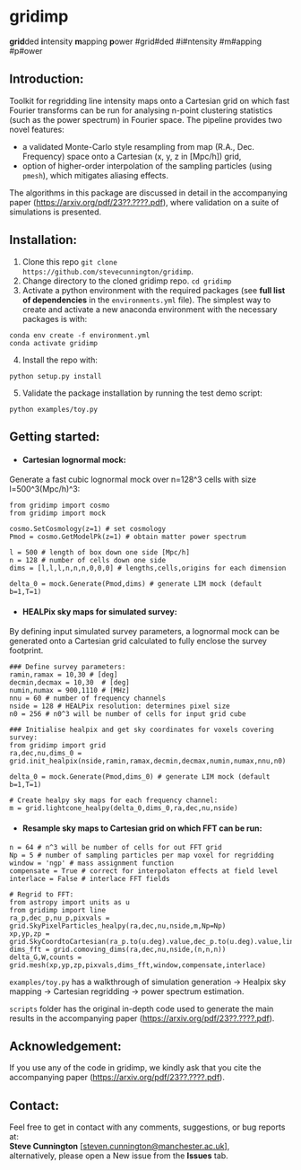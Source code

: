 # gridimp
**grid**ded **i**ntensity **m**apping **p**ower
#grid#ded #i#ntensity #m#apping #p#ower

## Introduction:
Toolkit for regridding line intensity maps onto a Cartesian grid on which fast Fourier transforms can be run for analysing n-point clustering statistics (such as the power spectrum) in Fourier space. The pipeline provides two novel features: 
 - a validated Monte-Carlo style resampling from map (R.A., Dec. Frequency) space onto a Cartesian (x, y, z in [Mpc/h]) grid,
 - option of higher-order interpolation of the sampling particles (using ``pmesh``), which mitigates aliasing effects. 

The algorithms in this package are discussed in detail in the accompanying paper (https://arxiv.org/pdf/23??.????.pdf), where validation on a suite of simulations is presented.

## Installation:
1. Clone this repo `git clone https://github.com/stevecunnington/gridimp`.
2. Change directory to the cloned gridimp repo. ```cd gridimp```
3. Activate a python environment with the required packages (see **full list of dependencies** in the `environments.yml` file). The simplest way to create and activate a new anaconda environment with the necessary packages is with:
```
conda env create -f environment.yml
conda activate gridimp
```
4. Install the repo with:
```
python setup.py install
```
5. Validate the package installation by running the test demo script:
```
python examples/toy.py
```

## Getting started:

* #### Cartesian lognormal mock:
Generate a fast cubic lognormal mock over n=128^3 cells with size l=500^3(Mpc/h)^3:
```
from gridimp import cosmo
from gridimp import mock

cosmo.SetCosmology(z=1) # set cosmology
Pmod = cosmo.GetModelPk(z=1) # obtain matter power spectrum

l = 500 # length of box down one side [Mpc/h]
n = 128 # number of cells down one side
dims = [l,l,l,n,n,n,0,0,0] # lengths,cells,origins for each dimension

delta_0 = mock.Generate(Pmod,dims) # generate LIM mock (default b=1,T=1)
```

* #### HEALPix sky maps for simulated survey:
By defining input simulated survey parameters, a lognormal mock can be generated onto a Cartesian grid calculated to fully enclose the survey footprint.

```
### Define survey parameters:
ramin,ramax = 10,30 # [deg]
decmin,decmax = 10,30  # [deg]
numin,numax = 900,1110 # [MHz]
nnu = 60 # number of frequency channels
nside = 128 # HEALPix resolution: determines pixel size
n0 = 256 # n0^3 will be number of cells for input grid cube

### Initialise healpix and get sky coordinates for voxels covering survey:
from gridimp import grid
ra,dec,nu,dims_0 = grid.init_healpix(nside,ramin,ramax,decmin,decmax,numin,numax,nnu,n0)

delta_0 = mock.Generate(Pmod,dims_0) # generate LIM mock (default b=1,T=1)

# Create healpy sky maps for each frequency channel:
m = grid.lightcone_healpy(delta_0,dims_0,ra,dec,nu,nside)
```

* #### Resample sky maps to Cartesian grid on which FFT can be run:
```
n = 64 # n^3 will be number of cells for out FFT grid
Np = 5 # number of sampling particles per map voxel for regridding
window = 'ngp' # mass assignment function
compensate = True # correct for interpolaton effects at field level
interlace = False # interlace FFT fields

# Regrid to FFT:
from astropy import units as u
from gridimp import line
ra_p,dec_p,nu_p,pixvals = grid.SkyPixelParticles_healpy(ra,dec,nu,nside,m,Np=Np)
xp,yp,zp = grid.SkyCoordtoCartesian(ra_p.to(u.deg).value,dec_p.to(u.deg).value,line.nu21cm_to_z(nu_p),ramean_arr=ra.to(u.deg).value,decmean_arr=dec.to(u.deg).value,doTile=False)
dims_fft = grid.comoving_dims(ra,dec,nu,nside,(n,n,n))
delta_G,W,counts = grid.mesh(xp,yp,zp,pixvals,dims_fft,window,compensate,interlace)
```

``examples/toy.py`` has a walkthrough of simulation generation -> Healpix sky mapping -> Cartesian regridding -> power spectrum estimation.

``scripts`` folder has the original in-depth code used to generate the main results in the accompanying paper (https://arxiv.org/pdf/23??.????.pdf).


## Acknowledgement:
If you use any of the code in gridimp, we kindly ask that you cite the accompanying paper (https://arxiv.org/pdf/23??.????.pdf).

## Contact:
Feel free to get in contact with any comments, suggestions, or bug reports at:
<br /> **Steve Cunnington** [steven.cunnington@manchester.ac.uk],
<br /> alternatively, please open a New issue from the **Issues** tab.
